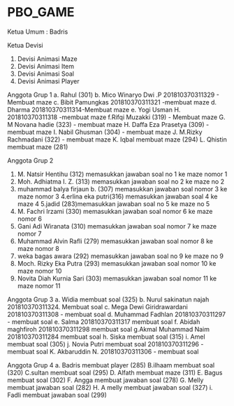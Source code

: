 # PBO_GAME
Ketua Umum  : Badris

Ketua Devisi

1. Devisi Animasi Maze
2. Devisi Animasi Item
3. Devisi Animasi Soal
4. Devisi Animasi Player

Anggota Grup 1
a. Rahul (301)
b. Mico Winaryo Dwi .P 201810370311329 - Membuat maze
c. Bibit Pamungkas 201810370311321 -membuat maze
d. Dharma 201810370311314-Membuat maze
e. Yogi Usman H. 201810370311318 -membuat maze
f.Rifqi Muzakki (319) - 
Membuat maze
G. M Novana hadie (323) - membuat maze
H. Daffa Eza Prasetya (309) - membuat maze
I.  Nabil Ghusman (304) - membuat maze
J. M.Rizky Rachmadani (322) - membuat maze
K. Iqbal membuat maze (294)
L. Qhistin membuat maze (281)

Anggota Grup 2

1. M. Natsir Hentihu (312) memasukkan jawaban soal no 1 ke maze nomor 1
2. Moh. Adhiatma I. Z. (313) memasukkan jawaban soal no 2 ke maze no 2
3. muhammad balya firjaun b. (307) memasukkan jawaban soal nomor 3 ke maze nomor 3
4.erlina eka putri(316) memasukkan jawaban soal 4 ke maze 4
5.jadid (283)memasukkan jawaban soal no 5 ke maze no 5
6. M. Fachri Irzami (330) memasukkan jawaban soal nomor 6 ke maze nomor 6
7. Gani Adi Wiranata (310) memasukkan jawaban soal nomor 7 ke maze nomor 7
8. Muhammad Alvin Rafli (279) memasukkan jawaban soal nomor 8 ke maze nomor 8
9. weka bagas awara (292) memasukkan jawaban soal no 9
 ke maze no 9
10. Moch. Rizky Eka Putra (293) memasukkan jawaban soal nomor 10 ke maze nomor 10
11. Novita Diah Kurnia Sari (303) memasukkan jawaban soal nomor 11 ke maze nomor 11

Anggota Grup 3
a. Widia membuat soal (325)
b. Nurul sakinatun najah 201810370311324. Membuat soal
c. Mega Dewi Giridrawardani
201810370311308 - membuat soal
d. Muhammad Fadhlan 201810370311297 - membuat soal
e. Salma 201810370311317 membuat soal
f. Abidah maghfiroh 201810370311298 membuat soal
g.Akmal Muhammad Naim 201810370311284 membuat soal
h. Siska membuat soal (315)
i. Amel membuat soal (305)
j. Novia Putri membuat soal 
201810370311296 - membuat soal
K. Akbaruddin N. 201810370311306 - membuat soal

Anggota Grup 4
a. Badris membuat player (285)
B.ilhaam membuat soal (320)
C.sultan membuat soal (295)
D. Alfath membuat maze (311)
E. Bagus membuat soal (302)
F. Angga membuat jawaban soal (278)
G. Melly membuat jawaban soal (282)
H. A melly membuat jawaban soal (327)
i. Fadli membuat jawaban soal (299)
